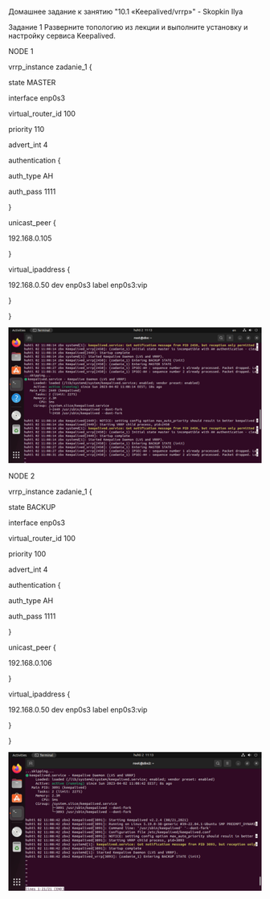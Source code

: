 Домашнее задание к занятию "10.1 «Keepalived/vrrp»" - Skopkin Ilya


Задание 1
Разверните топологию из лекции и выполните установку и настройку сервиса Keepalived.
 
NODE 1

vrrp_instance zadanie_1 {

state MASTER

interface enp0s3

virtual_router_id 100

priority 110

advert_int 4

authentication {

auth_type AH

auth_pass 1111

}

unicast_peer {

192.168.0.105

}

virtual_ipaddress {

192.168.0.50 dev enp0s3 label enp0s3:vip

}

}

![alt text](https://github.com/matiz86/git_hw-10.1/blob/main/VirtualBox_zabbix_test_02_04_2023_11_13_02.png)


NODE 2

vrrp_instance zadanie_1 {

state BACKUP

interface enp0s3

virtual_router_id 100

priority 100

advert_int 4

authentication {

auth_type AH

auth_pass 1111

}

unicast_peer {

192.168.0.106

}

virtual_ipaddress {

192.168.0.50 dev enp0s3 label enp0s3:vip

}

}

![alt text](https://github.com/matiz86/git_hw-10.1/blob/main/VirtualBox_zabbix_test2_02_04_2023_11_13_32.png)
